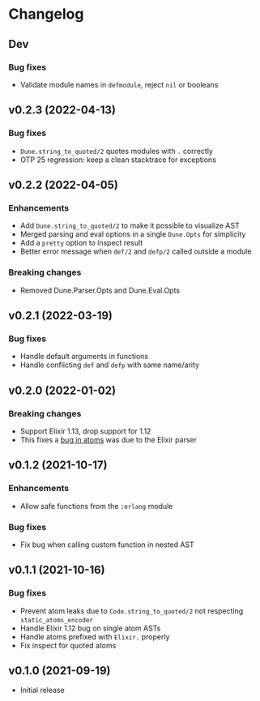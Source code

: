 # Changelog

## Dev

### Bug fixes

- Validate module names in `defmodule`, reject `nil` or booleans

## v0.2.3 (2022-04-13)

### Bug fixes

- `Dune.string_to_quoted/2` quotes modules with `.` correctly
- OTP 25 regression: keep a clean stacktrace for exceptions

## v0.2.2 (2022-04-05)

### Enhancements

- Add `Dune.string_to_quoted/2` to make it possible to visualize AST
- Merged parsing and eval options in a single `Dune.Opts` for simplicity
- Add a `pretty` option to inspect result
- Better error message when `def/2` and `defp/2` called outside a module

### Breaking changes

- Removed Dune.Parser.Opts and Dune.Eval.Opts

## v0.2.1 (2022-03-19)

### Bug fixes

- Handle default arguments in functions
- Handle conflicting `def` and `defp` with same name/arity

## v0.2.0 (2022-01-02)

### Breaking changes

- Support Elixir 1.13, drop support for 1.12
- This fixes a [bug in atoms](https://github.com/elixir-lang/elixir/pull/11313)
  was due to the Elixir parser

## v0.1.2 (2021-10-17)

### Enhancements

- Allow safe functions from the `:erlang` module

### Bug fixes

- Fix bug when calling custom function in nested AST

## v0.1.1 (2021-10-16)

### Bug fixes

- Prevent atom leaks due to `Code.string_to_quoted/2` not respecting
  `static_atoms_encoder`
- Handle Elixir 1.12 bug on single atom ASTs
- Handle atoms prefixed with `Elixir.` properly
- Fix inspect for quoted atoms

## v0.1.0 (2021-09-19)

- Initial release
